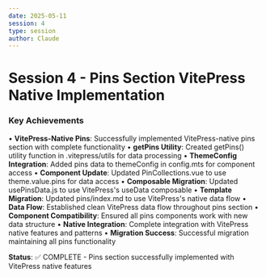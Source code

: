 ```yaml
---
date: 2025-05-11
session: 4
type: session
author: Claude
---
```


# Session 4 - Pins Section VitePress Native Implementation

### Key Achievements
• **VitePress-Native Pins**: Successfully implemented VitePress-native pins section with complete functionality
• **getPins Utility**: Created getPins() utility function in .vitepress/utils for data processing
• **ThemeConfig Integration**: Added pins data to themeConfig in config.mts for component access
• **Component Update**: Updated PinCollections.vue to use theme.value.pins for data access
• **Composable Migration**: Updated usePinsData.js to use VitePress's useData composable
• **Template Migration**: Updated pins/index.md to use VitePress's native data flow
• **Data Flow**: Established clean VitePress data flow throughout pins section
• **Component Compatibility**: Ensured all pins components work with new data structure
• **Native Integration**: Complete integration with VitePress native features and patterns
• **Migration Success**: Successful migration maintaining all pins functionality

**Status**: ✅ COMPLETE - Pins section successfully implemented with VitePress native features
